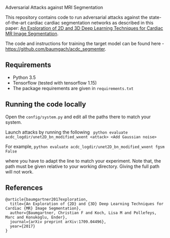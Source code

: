 Adversarial Attacks against MRI Segmentation

This repository contains code to run adversarial attacks against the state-of-the-art cardiac cardiac segmentation networks as described in this paper: [An Exploration of 2D and 3D Deep Learning Techniques for Cardiac MR Image Segmentation](https://arxiv.org/abs/1709.04496). 

The code and instructions for training the target model can be found here - https://github.com/baumgach/acdc_segmenter.

## Requirements 

- Python 3.5 
- Tensorflow (tested with tensorflow 1.15)
- The package requirements are given in `requirements.txt`

## Running the code locally

Open the `config/system.py` and edit all the paths there to match your system.

Launch attacks by running the following
``` python evaluate acdc_logdir/unet2D_bn_modified_wxent <attack> <Add Gaussian noise>```

For example, ```python evaluate acdc_logdir/unet2D_bn_modified_wxent fgsm False```

where you have to adapt the line to match your experiment. Note that, the path must be given relative to your
working directory. Giving the full path will not work.

## References

```
@article{baumgartner2017exploration,
  title={An Exploration of {2D} and {3D} Deep Learning Techniques for Cardiac {MR} Image Segmentation},
  author={Baumgartner, Christian F and Koch, Lisa M and Pollefeys, Marc and Konukoglu, Ender},
  journal={arXiv preprint arXiv:1709.04496},
  year={2017}
}
```

